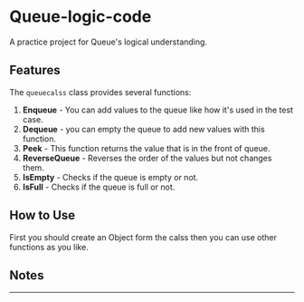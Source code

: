 # Queue-logic-code

A practice project for Queue's logical understanding.

## Features

The `queuecalss` class provides several functions:

1. **Enqueue** - You can add values to the queue like how it's used in the test case.
2. **Dequeue**  - you can empty the queue to add new values with this function.
3. **Peek** - This function returns the value that is in the front of queue.
4. **ReverseQueue** - Reverses the order of the values but not changes them.
5. **IsEmpty** - Checks if the queue is empty or not.
6. **IsFull** - Checks if the queue is full or not.

## How to Use
First you should create an Object form the calss then you can use other functions as you like.


## Notes

<hr>
